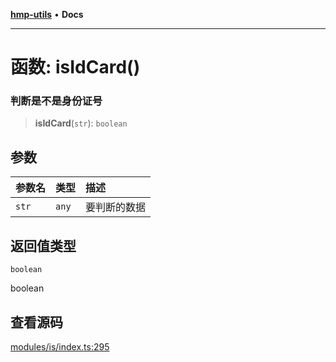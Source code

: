 [**hmp-utils**](../README.md) • **Docs**

***

# 函数: isIdCard()

### 判断是不是身份证号

> **isIdCard**(`str`): `boolean`

## 参数

| 参数名 | 类型 | 描述 |
| :------ | :------ | :------ |
| `str` | `any` | 要判断的数据 |

## 返回值类型

`boolean`

boolean

## 查看源码

[modules/is/index.ts:295](https://github.com/hmp1049127947/hmp-utils/blob/4a6ef6c09762a1cd3b8d7a3366d8664e5e49db4c/src/modules/is/index.ts#L295)
